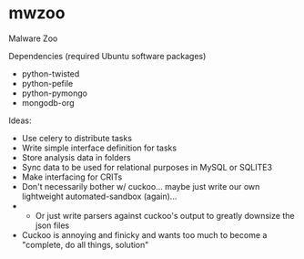 mwzoo
=====

Malware Zoo

Dependencies (required Ubuntu software packages)
 - python-twisted
 - python-pefile
 - python-pymongo
 - mongodb-org

Ideas:
 - Use celery to distribute tasks
 - Write simple interface definition for tasks
 - Store analysis data in folders
 - Sync data to be used for relational purposes in MySQL or SQLITE3
 - Make interfacing for CRITs
 - Don't necessarily bother w/ cuckoo... maybe just write our own lightweight automated-sandbox (again)...
 - - Or just write parsers against cuckoo's output to greatly downsize the json files
 - Cuckoo is annoying and finicky and wants too much to become a "complete, do all things, solution"
